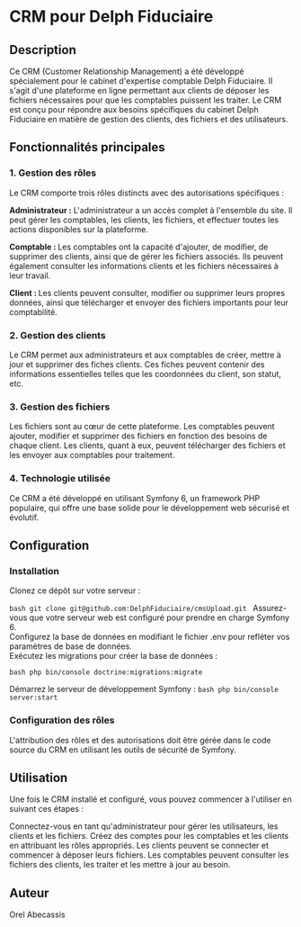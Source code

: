 # CRM pour Delph Fiduciaire
## Description
Ce CRM (Customer Relationship Management) a été développé 
spécialement pour le cabinet d'expertise comptable Delph 
Fiduciaire. Il s'agit d'une plateforme en ligne permettant 
aux clients de déposer les fichiers nécessaires pour que les 
comptables puissent les traiter. Le CRM est conçu pour répondre
aux besoins spécifiques du cabinet Delph Fiduciaire en matière 
de gestion des clients, des fichiers et des utilisateurs. <br>

## Fonctionnalités principales

### 1. Gestion des rôles

Le CRM comporte trois rôles distincts avec des autorisations spécifiques :

<b>Administrateur :</b>  L'administrateur a un accès complet à l'ensemble du site. Il peut gérer les comptables, les clients, les fichiers, et effectuer toutes les actions disponibles sur la plateforme.

<b>Comptable : </b> Les comptables ont la capacité d'ajouter, de modifier, de supprimer des clients, ainsi que de gérer les fichiers associés. Ils peuvent également consulter les informations clients et les fichiers nécessaires à leur travail.

<b>Client : </b>Les clients peuvent consulter, modifier ou supprimer leurs propres données, ainsi que télécharger et envoyer des fichiers importants pour leur comptabilité.


### 2. Gestion des clients
Le CRM permet aux administrateurs et aux comptables de créer, mettre à jour et supprimer des fiches clients. Ces fiches peuvent contenir des informations essentielles telles que les coordonnées du client, son statut, etc.

### 3. Gestion des fichiers
Les fichiers sont au cœur de cette plateforme. Les comptables peuvent ajouter, modifier et supprimer des fichiers en fonction des besoins de chaque client. Les clients, quant à eux, peuvent télécharger des fichiers et les envoyer aux comptables pour traitement.

### 4. Technologie utilisée
Ce CRM a été développé en utilisant Symfony 6, un framework PHP populaire, qui offre une base solide pour le développement web sécurisé et évolutif.

## Configuration
### Installation
Clonez ce dépôt sur votre serveur : <br>

`bash
git clone git@github.com:DelphFiduciaire/cmsUpload.git
`
Assurez-vous que votre serveur web est configuré pour prendre en charge Symfony 6. <br>
Configurez la base de données en modifiant le fichier .env pour refléter vos paramètres de base de données. <br>
Exécutez les migrations pour créer la base de données : <br>

`bash
php bin/console doctrine:migrations:migrate
`
<br>

Démarrez le serveur de développement Symfony :
`bash
php bin/console server:start
`<br>

### Configuration des rôles
L'attribution des rôles et des autorisations doit être gérée dans le code source du CRM en utilisant les outils de sécurité de Symfony. <br>

## Utilisation
Une fois le CRM installé et configuré, vous pouvez commencer à l'utiliser en suivant ces étapes : <br>

Connectez-vous en tant qu'administrateur pour gérer les utilisateurs, les clients et les fichiers.
Créez des comptes pour les comptables et les clients en attribuant les rôles appropriés.
Les clients peuvent se connecter et commencer à déposer leurs fichiers.
Les comptables peuvent consulter les fichiers des clients, les traiter et les mettre à jour au besoin. <br>


## Auteur
Orel Abecassis 
